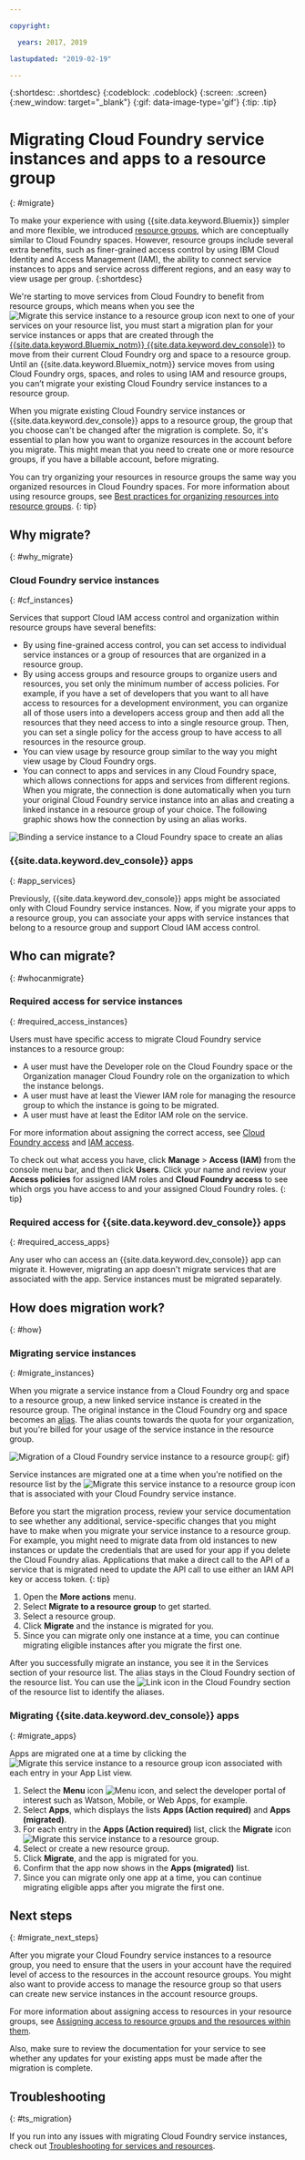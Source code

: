 ```yaml
---

copyright:

  years: 2017, 2019

lastupdated: "2019-02-19"

---
```


{:shortdesc: .shortdesc}
{:codeblock: .codeblock}
{:screen: .screen}
{:new_window: target="_blank"}
{:gif: data-image-type='gif'}
{:tip: .tip}

# Migrating Cloud Foundry service instances and apps to a resource group
{: #migrate}

To make your experience with using {{site.data.keyword.Bluemix}} simpler and more flexible, we introduced [resource groups](/docs/resources?topic=resources-rgs), which are conceptually similar to Cloud Foundry spaces. However, resource groups include several extra benefits, such as finer-grained access control by using IBM Cloud Identity and Access Management (IAM), the ability to connect service instances to apps and service across different regions, and an easy way to view usage per group.
{:shortdesc}

We're starting to move services from Cloud Foundry to benefit from resource groups, which means when you see the ![Migrate this service instance to a resource group](images/migrate.svg "Migrate this service instance to a resource group") icon next to one of your services on your resource list, you must start a migration plan for your service instances or apps that are created through the [{{site.data.keyword.Bluemix_notm}} {{site.data.keyword.dev_console}}](https://cloud.ibm.com/developer/appservice/dashboard) to move from their current Cloud Foundry org and space to a resource group. Until an {{site.data.keyword.Bluemix_notm}} service moves from using Cloud Foundry orgs, spaces, and roles to using IAM and resource groups, you can’t migrate your existing Cloud Foundry service instances to a resource group.

When you migrate existing Cloud Foundry service instances or {{site.data.keyword.dev_console}} apps to a resource group, the group that you choose can't be changed after the migration is complete. So, it's essential to plan how you want to organize resources in the account before you migrate. This might mean that you need to create one or more resource groups, if you have a billable account, before migrating.

You can try organizing your resources in resource groups the same way you organized resources in Cloud Foundry spaces. For more information about using resource groups, see [Best practices for organizing resources into resource groups](/docs/resources?topic=resources-bp_resourcegroups).
{: tip}


## Why migrate?
{: #why_migrate}

### Cloud Foundry service instances
{: #cf_instances}

Services that support Cloud IAM access control and organization within resource groups have several benefits:

* By using fine-grained access control, you can set access to individual service instances or a group of resources that are organized in a resource group.
* By using access groups and resource groups to organize users and resources, you set only the minimum number of access policies. For example, if you have a set of developers that you want to all have access to resources for a development environment, you can organize all of those users into a developers access group and then add all the resources that they need access to into a single resource group. Then, you can set a single policy for the access group to have access to all resources in the resource group.
* You can view usage by resource group similar to the way you might view usage by Cloud Foundry orgs.
* You can connect to apps and services in any Cloud Foundry space, which allows connections for apps and services from different regions. When you migrate, the connection is done automatically when you turn your original Cloud Foundry service instance into an alias and creating a linked instance in a resource group of your choice. The following graphic shows how the connection by using an alias works.

![Binding a service instance to a Cloud Foundry space to create an alias](images/alias.svg "Binding a service instance to a Cloud Foundry space to create an alias")

### {{site.data.keyword.dev_console}} apps
{: #app_services}

Previously, {{site.data.keyword.dev_console}} apps might be associated only with Cloud Foundry service instances. Now, if you migrate your apps to a resource group, you can associate your apps with service instances that belong to a resource group and support Cloud IAM access control.

## Who can migrate?
{: #whocanmigrate}

### Required access for service instances
{: #required_access_instances}

Users must have specific access to migrate Cloud Foundry service instances to a resource group:

* A user must have the Developer role on the Cloud Foundry space or the Organization manager Cloud Foundry role on the organization to which the instance belongs.
* A user must have at least the Viewer IAM role for managing the resource group to which the instance is going to be migrated.
* A user must have at least the Editor IAM role on the service.

For more information about assigning the correct access, see [Cloud Foundry access](/docs/iam?topic=iam-cfaccess) and [IAM access](/docs/iam?topic=iam-userroles#platformrolestable1).

To check out what access you have, click **Manage** &gt; **Access (IAM)** from the console menu bar, and then click **Users**. Click your name and review your **Access policies** for assigned IAM roles and **Cloud Foundry access** to see which orgs you have access to and your assigned Cloud Foundry roles.
{: tip}

### Required access for {{site.data.keyword.dev_console}} apps
{: #required_access_apps}

Any user who can access an {{site.data.keyword.dev_console}} app can migrate it. However, migrating an app doesn't migrate services that are associated with the app. Service instances must be migrated separately.

## How does migration work?
{: #how}

### Migrating service instances
{: #migrate_instances}

When you migrate a service instance from a Cloud Foundry org and space to a resource group, a new linked service instance is created in the resource group. The original instance in the Cloud Foundry org and space becomes an [alias](/docs/resources?topic=resources-connect_app#what_is_alias). The alias counts towards the quota for your organization, but you're billed for your usage of the service instance in the resource group.

![Migration of a Cloud Foundry service instance to a resource group](images/migration.gif){: gif}

Service instances are migrated one at a time when you're notified on the resource list by the ![Migrate this service instance to a resource group](images/migrate.svg "Migrate this service instance to a resource group") icon that is associated with your Cloud Foundry service instance.

Before you start the migration process, review your service documentation to see whether any additional, service-specific changes that you might have to make when you migrate your service instance to a resource group. For example, you might need to migrate data from old instances to new instances or update the credentials that are used for your app if you delete the Cloud Foundry alias. Applications that make a direct call to the API of a service that is migrated need to update the API call to use either an IAM API key or access token.
{: tip}

1. Open the **More actions** menu.
2. Select **Migrate to a resource group** to get started.
3. Select a resource group.
4. Click **Migrate** and the instance is migrated for you.
5. Since you can migrate only one instance at a time, you can continue migrating eligible instances after you migrate the first one.

After you successfully migrate an instance, you see it in the Services section of your resource list. The alias stays in the Cloud Foundry section of the resource list. You can use the ![Link icon](images/link.svg "Link icon that represents an alias") in the Cloud Foundry section of the resource list to identify the aliases.

### Migrating {{site.data.keyword.dev_console}} apps
{: #migrate_apps}

Apps are migrated one at a time by clicking the ![Migrate this service instance to a resource group](images/migrate.svg "Migrate this service instance to a resource group") icon associated with each entry in your App List view.

1. Select the **Menu** icon ![Menu icon](../icons/icon_hamburger.svg), and select the developer portal of interest such as Watson, Mobile, or Web Apps, for example.
2. Select **Apps**, which displays the lists **Apps (Action required)** and **Apps (migrated)**.
3. For each entry in the **Apps (Action required)** list, click the **Migrate** icon ![Migrate this service instance to a resource group](images/migrate.svg "Migrate this service instance to a resource group").
4. Select or create a new resource group.
5. Click **Migrate**, and the app is migrated for you.
6. Confirm that the app now shows in the **Apps (migrated)** list.
7. Since you can migrate only one app at a time, you can continue migrating eligible apps after you migrate the first one.


## Next steps
{: #migrate_next_steps}

After you migrate your Cloud Foundry service instances to a resource group, you need to ensure that the users in your account have the required level of access to the resources in the account resource groups. You might also want to provide access to manage the resource group so that users can create new service instances in the account resource groups.

For more information about assigning access to resources in your resource groups, see [Assigning access to resource groups and the resources within them](/docs/resources?topic=resources-bp_resourcegroups#assigning_access_rgs).

Also, make sure to review the documentation for your service to see whether any updates for your existing apps must be made after the migration is complete.


## Troubleshooting
{: #ts_migration}

If you run into any issues with migrating Cloud Foundry service instances, check out [Troubleshooting for services and resources](/docs/resources?topic=resources-services).
